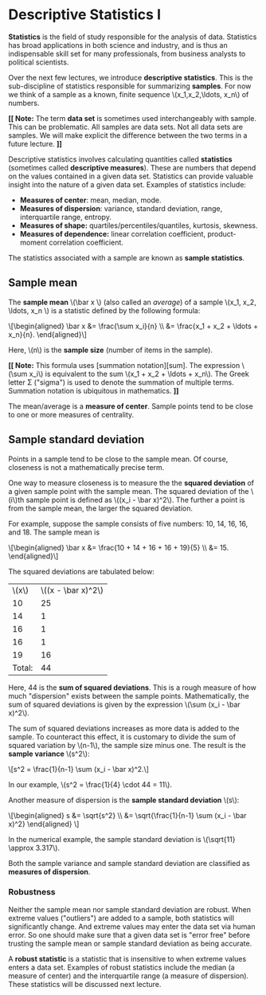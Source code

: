 # Descriptive Statistics I

**Statistics** is the field of study responsible for the analysis of
data. Statistics has broad applications in both science and industry,
and is thus an indispensable skill set for many professionals, from 
business analysts to political scientists.

Over the next few lectures, we introduce **descriptive statistics**.
This is the sub-discipline of statistics responsible for summarizing
**samples**. For now we think of a sample as a known, finite sequence
\\(x_1,x_2,\ldots, x_n\\) of numbers.

**[[ Note:** The term **data set** is sometimes used interchangeably with
sample. This can be problematic. All samples are data sets. Not all data sets
are samples. We will make explicit the difference between the two terms in a
future lecture. **]]**

Descriptive statistics involves calculating quantities called **statistics**
(sometimes called  **descriptive measures**). These are numbers that depend on
the values contained in a given data set. Statistics can provide valuable insight
into the nature of a given data set. Examples of statistics include:

* **Measures of center**: mean, median, mode.
* **Measures of dispersion**: variance, standard deviation, range,
  interquartile range, entropy.
* **Measures of shape:** quartiles/percentiles/quantiles, kurtosis, skewness.
* **Measures of dependence:** linear correlation coefficient, product-moment
  correlation coefficient.

The statistics associated with a sample are known as **sample statistics**. 

## Sample mean

The **sample mean** \\(\bar x \\) (also called an *average*) of a sample \\(x_1,
x_2, \ldots, x_n \\) is a statistic defined by the following formula:

\\[\begin{aligned}
\bar x &= \frac{\sum x_i}{n} \\\\
&= \frac{x_1 + x_2 + \ldots + x_n}{n}.
\end{aligned}\\]

Here, \\(n\\) is the **sample size** (number of items in the sample). 

**[[ Note:** This formula uses [summation notation][sum]. The expression \\(\sum
x_i\\) is equivalent to the sum \\(x_1 + x_2 + \ldots + x_n\\). The Greek letter
Σ ("sigma") is used to denote the summation of multiple terms. Summation
notation is ubiquitous in mathematics. **]]**

The mean/average is a **measure of center**. Sample points tend to be close to
one or more measures of centrality.

## Sample standard deviation

Points in a sample tend to be close to the sample mean. Of course, closeness is
not a mathematically precise term.

One way to measure closeness is to measure the the **squared deviation** of a given
sample point with the sample mean. The squared deviation of the
\\(i\\)th sample point is defined as \\((x_i - \bar x)^2\\). The further a point is
from the sample mean, the larger the squared deviation.

For example, suppose the sample consists of five numbers: 10, 14, 16, 16, and 18.
The sample mean is

\\[\begin{aligned}
\bar x
&= \frac{10 + 14 + 16 + 16 + 19}{5} \\\\
&= 15.
\end{aligned}\\]

The squared deviations are tabulated below:

<table>
  <tr>
    <td>\(x\)</td>
    <td>\((x - \bar x)^2\)</td>
  </tr>
  <tr>
    <td>10</td>
    <td>25</td>
  </tr>
  <tr>
    <td>14</td>
    <td>1</td>
  </tr>
  <tr>
    <td>16</td>
    <td>1</td>
  </tr>
  <tr>
    <td>16</td>
    <td>1</td>
  </tr>
  <tr>
    <td>19</td>
    <td>16</td>
  </tr>
  <tr>
    <td>Total:</td>
    <td>44</td>
  </tr>
</table>

Here, 44 is the **sum of squared deviations**. This is a rough measure of how much
"dispersion" exists between the sample points. Mathematically, the sum of squared 
deviations is given by the expression \\(\sum (x_i - \bar x)^2\\). 

The sum of squared deviations increases as more data is added to the sample. To
counteract this effect, it is customary to divide the sum of squared variation
by \\(n-1\\), the sample size minus one. The result is the **sample
variance** \\(s^2\\):

\\[s^2 = \frac{1}{n-1} \sum (x_i - \bar x)^2.\\]

In our example, \\(s^2 = \frac{1}{4} \cdot 44 = 11\\).

Another measure of dispersion is the **sample standard deviation** \\(s\\):

\\[\begin{aligned}
s &= \sqrt{s^2} \\\\
&= \sqrt{\frac{1}{n-1} \sum (x_i - \bar x)^2} 
\end{aligned} \\]

In the numerical example, the sample standard deviation is
\\(\sqrt{11} \approx 3.317\\).

Both the sample variance and sample standard deviation are classified as
**measures of dispersion**.

### Robustness

Neither the sample mean nor sample standard deviation are robust. When extreme
values ("outliers") are added to a sample, both statistics will significantly
change. And extreme values may enter the data set via human error. So one should
make sure that a given data set is "error free" before trusting the sample mean
or sample standard deviation as being accurate.

A **robust statistic** is a statistic that is insensitive to when extreme values
enters a data set. Examples of robust statistics include the median (a measure
of center) and the interquartile range (a measure of dispersion). These
statistics will be discussed next lecture.
